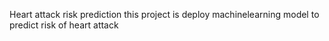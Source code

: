 Heart attack risk prediction 
this project is deploy machinelearning model to predict risk of heart attack 

